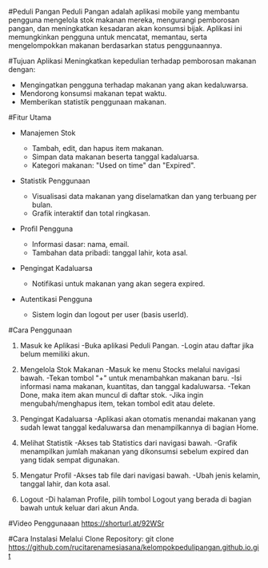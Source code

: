 #Peduli Pangan
Peduli Pangan adalah aplikasi mobile yang membantu pengguna mengelola stok makanan mereka, mengurangi pemborosan pangan, dan meningkatkan kesadaran akan konsumsi bijak. Aplikasi ini memungkinkan pengguna untuk mencatat, memantau, serta mengelompokkan makanan berdasarkan status penggunaannya.

#Tujuan Aplikasi
Meningkatkan kepedulian terhadap pemborosan makanan dengan:
- Mengingatkan pengguna terhadap makanan yang akan kedaluwarsa.
- Mendorong konsumsi makanan tepat waktu.
- Memberikan statistik penggunaan makanan.


#Fitur Utama

- Manajemen Stok
  - Tambah, edit, dan hapus item makanan.
  - Simpan data makanan beserta tanggal kadaluarsa.
  - Kategori makanan: "Used on time" dan "Expired".

- Statistik Penggunaan
  - Visualisasi data makanan yang diselamatkan dan yang terbuang per bulan.
  - Grafik interaktif dan total ringkasan.

- Profil Pengguna
  - Informasi dasar: nama, email.
  - Tambahan data pribadi: tanggal lahir, kota asal.

- Pengingat Kadaluarsa
  - Notifikasi untuk makanan yang akan segera expired.

- Autentikasi Pengguna
  - Sistem login dan logout per user (basis userId).

#Cara Penggunaan
1. Masuk ke Aplikasi
  -Buka aplikasi Peduli Pangan.
  -Login atau daftar jika belum memiliki akun.

2. Mengelola Stok Makanan
  -Masuk ke menu Stocks melalui navigasi bawah.
  -Tekan tombol "+" untuk menambahkan makanan baru.
  -Isi informasi nama makanan, kuantitas, dan tanggal kadaluwarsa.
  -Tekan Done, maka item akan muncul di daftar stok.
  -Jika ingin mengubah/menghapus item, tekan tombol edit atau delete.

3. Pengingat Kadaluarsa
  -Aplikasi akan otomatis menandai makanan yang sudah lewat tanggal kedaluwarsa dan menampilkannya di bagian Home.

4. Melihat Statistik
  -Akses tab Statistics dari navigasi bawah.
  -Grafik menampilkan jumlah makanan yang dikonsumsi sebelum expired dan yang tidak sempat digunakan.

5. Mengatur Profil
  -Akses tab file dari navigasi bawah.
  -Ubah jenis kelamin, tanggal lahir, dan kota asal.

6. Logout
  -Di halaman Profile, pilih tombol Logout yang berada di bagian bawah untuk keluar dari akun Anda.

#Video Penggunaaan
https://shorturl.at/92WSr

#Cara Instalasi
Melalui Clone Repository: 
git clone https://github.com/rucitarenamesiasana/kelompokpedulipangan.github.io.git